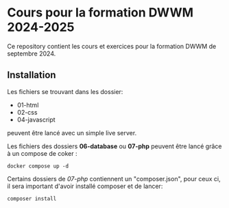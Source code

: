 # Cours pour la formation DWWM 2024-2025

Ce repository contient les cours et exercices pour la formation DWWM de septembre 2024.

## Installation

Les fichiers se trouvant dans les dossier:

- 01-html
- 02-css
- 04-javascript

peuvent être lancé avec un simple live server.

Les fichiers des dossiers **06-database** ou **07-php** peuvent être lancé grâce à un compose de coker :

```shell
docker compose up -d
```

Certains dossiers de *07-php* contiennent un "composer.json", pour ceux ci, il sera important d'avoir installé composer et de lancer:

```shell
composer install
```
